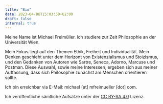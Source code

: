 ```yaml
---
title: "Bio"
date: 2023-04-08T15:03:50+02:00
draft: false
internal: true
---
```


Meine Name ist Michael Freimüller. Ich studiere zur Zeit Philosophie an der Universität Wien.

Mein Fokus liegt auf den Themen Ethik, Freiheit und Individualität. Mein Denken geschieht unter dem Horizont von Existenzialismus und Stoizismus, und den Gedanken von Autoren wie Sartre, Seneca, Adorno, Marcuse und Postman. Diese Auswahl, sowie meine Interessen, ergeben sich aus meiner Auffassung, dass sich Philosophie zunächst am Menschen orientieren sollte.

Ich bin erreichbar via E-Mail: michael [at] mfreimueller [dot] com.

Ich veröffentliche sämtliche Aufsätze unter der  [CC BY-SA 4.0](https://creativecommons.org/licenses/by-sa/4.0/) Lizenz.